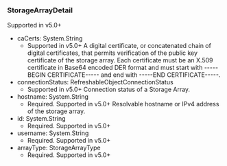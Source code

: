 ### StorageArrayDetail
Supported in v5.0+

- caCerts: System.String
  - Supported in v5.0+
  A digital certificate, or concatenated chain of digital certificates, that permits verification of the public key certificate of the storage array. Each certificate must be an X.509 certificate in Base64 encoded DER format and must start with -----BEGIN CERTIFICATE----- and end with -----END CERTIFICATE-----.
- connectionStatus: RefreshableObjectConnectionStatus
  - Supported in v5.0+
  Connection status of a Storage Array.
- hostname: System.String
  - Required. Supported in v5.0+
  Resolvable hostname or IPv4 address of the storage array.
- id: System.String
  - Required. Supported in v5.0+
- username: System.String
  - Required. Supported in v5.0+
- arrayType: StorageArrayType
  - Required. Supported in v5.0+

